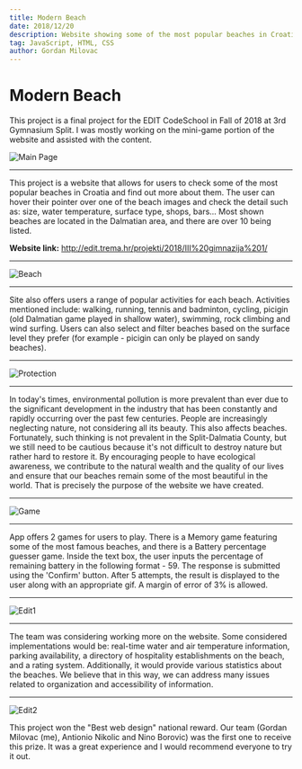 ```yaml
---
title: Modern Beach
date: 2018/12/20
description: Website showing some of the most popular beaches in Croatia. Won the “Best web design” national award.
tag: JavaScript, HTML, CSS
author: Gordan Milovac
---
```


# Modern Beach

This project is a final project for the EDIT CodeSchool in Fall of 2018 at 3rd Gymnasium Split. I was mostly working on the mini-game portion of the website and assisted with the content.

![Main Page](/images/modernmain.png)

--- 

This project is a website that allows for users to check some of the most popular beaches in Croatia and find out more about them. The user can hover their pointer over one of the beach images and check the detail such as: size, water temperature, surface type, shops, bars... Most shown beaches are located in the Dalmatian area, and there are over 10 being listed.

**Website link:** http://edit.trema.hr/projekti/2018/III%20gimnazija%201/

---

![Beach](/images/modernbeach.png)

---

Site also offers users a range of popular activities for each beach. Activities mentioned include: walking, running, tennis and badminton, cycling, picigin (old Dalmatian game played in shallow water), swimming, rock climbing and wind surfing. Users can also select and filter beaches based on the surface level they prefer (for example - picigin can only be played on sandy beaches).

---

![Protection](/images/protect.png)

---

In today's times, environmental pollution is more prevalent than ever due to the significant development in the industry that has been constantly and rapidly occurring over the past few centuries. People are increasingly neglecting nature, not considering all its beauty. This also affects beaches. Fortunately, such thinking is not prevalent in the Split-Dalmatia County, but we still need to be cautious because it's not difficult to destroy nature but rather hard to restore it. By encouraging people to have ecological awareness, we contribute to the natural wealth and the quality of our lives and ensure that our beaches remain some of the most beautiful in the world. That is precisely the purpose of the website we have created.

---

![Game](/images/game.png)

---

App offers 2 games for users to play. There is a Memory game featuring some of the most famous beaches, and there is a Battery percentage guesser game. Inside the text box, the user inputs the percentage of remaining battery in the following format - 59. The response is submitted using the 'Confirm' button. After 5 attempts, the result is displayed to the user along with an appropriate gif. A margin of error of 3% is allowed.

---

![Edit1](/images/edit1.jpeg)

---

The team was considering working more on the website. Some considered implementations would be: real-time water and air temperature information, parking availability, a directory of hospitality establishments on the beach, and a rating system. Additionally, it would provide various statistics about the beaches. We believe that in this way, we can address many issues related to organization and accessibility of information.

---

![Edit2](/images/edit2.jpeg)

This project won the "Best web design" national reward. Our team (Gordan Milovac (me), Antionio Nikolic and Nino Borovic) was the first one to receive this prize. It was a great experience and I would recommend everyone to try it out. 